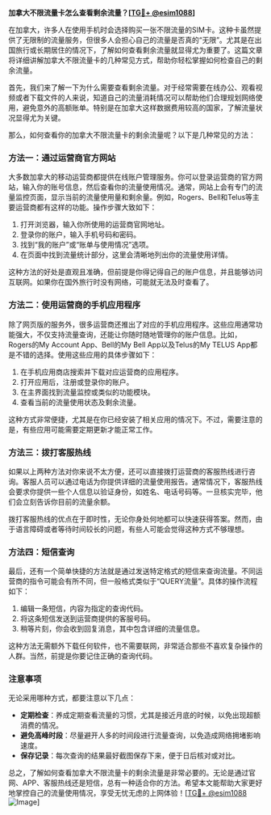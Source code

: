 **加拿大不限流量卡怎么查看剩余流量？[[TG💪+ @esim1088](https://t.me/s/esim1088)]**

在加拿大，许多人在使用手机时会选择购买一张不限流量的SIM卡。这种卡虽然提供了无限制的流量服务，但很多人会担心自己的流量是否真的“无限”。尤其是在出国旅行或长期居住的情况下，了解如何查看剩余流量就显得尤为重要了。这篇文章将详细讲解加拿大不限流量卡的几种常见方式，帮助你轻松掌握如何检查自己的剩余流量。

首先，我们来了解一下为什么需要查看剩余流量。对于经常需要在线办公、观看视频或者下载文件的人来说，知道自己的流量消耗情况可以帮助他们合理规划网络使用，避免意外的高额账单。特别是在加拿大这样数据费用较高的国家，了解流量状况显得尤为关键。

那么，如何查看你的加拿大不限流量卡的剩余流量呢？以下是几种常见的方法：

### 方法一：通过运营商官方网站

大多数加拿大的移动运营商都提供在线账户管理服务。你可以登录运营商的官方网站，输入你的账号信息，然后查看你的流量使用情况。通常，网站上会有专门的流量监控页面，显示当前的流量使用量和剩余量。例如，Rogers、Bell和Telus等主要运营商都有这样的功能。操作步骤大致如下：

1. 打开浏览器，输入你所使用的运营商官网地址。
2. 登录你的账户，输入手机号码和密码。
3. 找到“我的账户”或“账单与使用情况”选项。
4. 在页面中找到流量统计部分，这里会清晰地列出你的流量使用详情。

这种方法的好处是直观且准确，但前提是你得记得自己的账户信息，并且能够访问互联网。如果你在国外旅行时没有网络，可能就无法及时查看了。

### 方法二：使用运营商的手机应用程序

除了网页版的服务外，很多运营商还推出了对应的手机应用程序。这些应用通常功能强大，不仅支持流量查询，还能让你随时随地管理你的账户信息。比如，Rogers的My Account App、Bell的My Bell App以及Telus的My TELUS App都是不错的选择。使用这些应用的具体步骤如下：

1. 在手机应用商店搜索并下载对应运营商的应用程序。
2. 打开应用后，注册或登录你的账户。
3. 在主界面找到流量监控或类似的功能模块。
4. 查看当前的流量使用状态及剩余流量。

这种方式非常便捷，尤其是在你已经安装了相关应用的情况下。不过，需要注意的是，有些应用可能需要定期更新才能正常工作。

### 方法三：拨打客服热线

如果以上两种方法对你来说不太方便，还可以直接拨打运营商的客服热线进行咨询。客服人员可以通过电话为你提供详细的流量使用报告。通常情况下，客服热线会要求你提供一些个人信息以验证身份，如姓名、电话号码等。一旦核实完毕，他们会立刻告诉你目前的流量余额。

拨打客服热线的优点在于即时性，无论你身处何地都可以快速获得答案。然而，由于语言障碍或者等待时间较长的问题，有些人可能会觉得这种方式不够理想。

### 方法四：短信查询

最后，还有一个简单快捷的方法就是通过发送特定格式的短信来查询流量。不同运营商的指令可能会有所不同，但一般格式类似于“QUERY流量”。具体的操作流程如下：

1. 编辑一条短信，内容为指定的查询代码。
2. 将这条短信发送到运营商提供的客服号码。
3. 稍等片刻，你会收到回复消息，其中包含详细的流量信息。

这种方法无需额外下载任何软件，也不需要联网，非常适合那些不喜欢复杂操作的人群。当然，前提是你要记住正确的查询代码。

### 注意事项

无论采用哪种方式，都要注意以下几点：

- **定期检查**：养成定期查看流量的习惯，尤其是接近月底的时候，以免出现超额消费的情况。
- **避免高峰时段**：尽量避开人多的时间段进行流量查询，以免造成网络拥堵影响速度。
- **保存记录**：每次查询的结果最好截图保存下来，便于日后核对或对比。

总之，了解如何查看加拿大不限流量卡的剩余流量是非常必要的。无论是通过官网、APP、客服热线还是短信，总有一种适合你的方法。希望本文能帮助大家更好地掌控自己的流量使用情况，享受无忧无虑的上网体验！[[TG💪+ @esim1088](https://t.me/s/esim1088) ![Image](https://i.postimg.cc/4NQfJmqS/Snipaste-2025-05-13-00-14-12.png)]